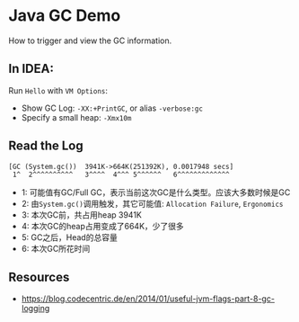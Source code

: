 Java GC Demo
============

How to trigger and view the GC information.

In IDEA:
--------

Run `Hello` with `VM Options`:

- Show GC Log: `-XX:+PrintGC`, or alias `-verbose:gc`
- Specify a small heap: `-Xmx10m`

Read the Log
------------

```
[GC (System.gc())  3941K->664K(251392K), 0.0017948 secs]
 1^  2^^^^^^^^^^   3^^^^  4^^^ 5^^^^^^   6^^^^^^^^^^^^^
```

- 1: 可能值有GC/Full GC，表示当前这次GC是什么类型。应该大多数时候是GC
- 2: 由`System.gc()`调用触发，其它可能值: `Allocation Failure`, `Ergonomics`
- 3: 本次GC前，共占用heap 3941K
- 4: 本次GC的heap占用变成了664K，少了很多
- 5: GC之后，Head的总容量
- 6: 本次GC所花时间

Resources
---------

- <https://blog.codecentric.de/en/2014/01/useful-jvm-flags-part-8-gc-logging>